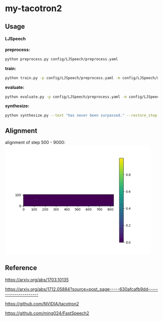 # my-tacotron2

## Usage

#### LJSpeech

**preprocess:**
```bash
python preprocess.py config/LJSpeech/preprocess.yaml
```

**train:**
```bash
python train.py -p config/LJSpeech/preprocess.yaml -m config/LJSpeech/model.yaml -t config/LJSpeech/train.yaml
```

**evaluate:**
```bash
python evaluate.py -p config/LJSpeech/preprocess.yaml -m config/LJSpeech/model.yaml -t config/LJSpeech/train.yaml
```

**synthesize:**
```bash
python synthesize.py --text "has never been surpassed." --restore_step 900 -p config/LJSpeech/preprocess.yaml -m config/LJSpeech/model.yaml -t config/LJSpeech/train.yaml
```

## Alignment

alignment of step 500 - 9000:
![](https://github.com/OlaWod/my-tacotron2/blob/master/alignment_log/alignments.gif)

## Reference

https://arxiv.org/abs/1703.10135

https://arxiv.org/abs/1712.05884?source=post_page-----630afcafb9dd----------------------

https://github.com/NVIDIA/tacotron2

https://github.com/ming024/FastSpeech2